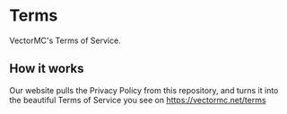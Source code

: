 # Terms
VectorMC's Terms of Service.


## How it works
Our website pulls the Privacy Policy from this repository, and turns it into the beautiful Terms of Service you see on https://vectormc.net/terms
